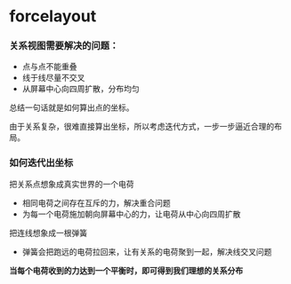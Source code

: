 # forcelayout 

### 关系视图需要解决的问题：

- 点与点不能重叠
- 线于线尽量不交叉
- 从屏幕中心向四周扩散，分布均匀

总结一句话就是如何算出点的坐标。

由于关系复杂，很难直接算出坐标，所以考虑迭代方式，一步一步逼近合理的布局。

### 如何迭代出坐标

把关系点想象成真实世界的一个电荷

- 相同电荷之间存在互斥的力，解决重合问题
- 为每一个电荷施加朝向屏幕中心的力，让电荷从中心向四周扩散

把连线想象成一根弹簧 

- 弹簧会把跑远的电荷拉回来，让有关系的电荷聚到一起，解决线交叉问题

**当每个电荷收到的力达到一个平衡时，即可得到我们理想的关系分布**


